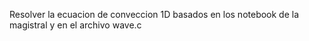 Resolver la ecuacion de conveccion 1D basados en los notebook de la magistral y en el archivo wave.c
